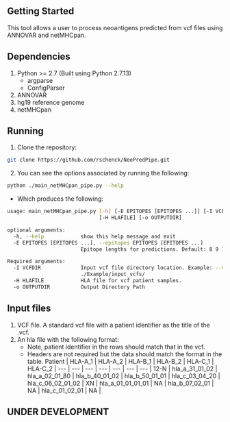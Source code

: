 ## Getting Started

This tool allows a user to process neoantigens predicted from vcf files using ANNOVAR and netMHCpan.

## Dependencies

1. Python >= 2.7 (Built using Python 2.7.13)
   - argparse
   - ConfigParser
2. ANNOVAR
3. hg19 reference genome
4. netMHCpan

## Running
1. Clone the repository:
```bash
git clone https://github.com/rschenck/NeoPredPipe.git
```
2. You can see the options associated by running the following:
```bash
python ./main_netMHCpan_pipe.py --help
```
   - Which produces the following:
```bash
usage: main_netMHCpan_pipe.py [-h] [-E EPITOPES [EPITOPES ...]] [-I VCFDIR]
                              [-H HLAFILE] [-o OUTPUTDIR]

optional arguments:
  -h, --help            show this help message and exit
  -E EPITOPES [EPITOPES ...], --epitopes EPITOPES [EPITOPES ...]
                        Epitope lengths for predictions. Default: 8 9 10

Required arguments:
  -I VCFDIR             Input vcf file directory location. Example: --VCFDir
                        ./Example/input_vcfs/
  -H HLAFILE            HLA file for vcf patient samples.
  -o OUTPUTDIR          Output Directory Path
```

## Input files
1. VCF file. A standard vcf file with a patient identifier as the title of the .vcf.
2. An hla file with the following format:
   - Note, patient identifier in the rows should match that in the vcf.
   - Headers are not required but the data should match the format in the table.
Patient | HLA-A_1 | HLA-A_2 | HLA-B_1 | HLA-B_2 | HLA-C_1 | HLA-C_2 |
 --- |  --- |  --- |  --- |  --- |  --- |  ---  |
12-N | hla_a_31_01_02 | hla_a_02_01_80 | hla_b_40_01_02 | hla_b_50_01_01 | hla_c_03_04_20 | hla_c_06_02_01_02 |
XN | hla_a_01_01_01_01 | NA | hla_b_07_02_01 | NA | hla_c_01_02_01 | NA |


## UNDER DEVELOPMENT